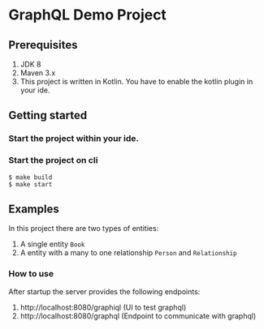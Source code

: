 # GraphQL Demo Project

## Prerequisites

1. JDK 8
2. Maven 3.x
3. This project is written in Kotlin. You have to enable the kotlin plugin in your ide.

## Getting started

###  Start the project within your ide.

### Start the project on cli

    $ make build
    $ make start
    
## Examples

In this project there are two types of entities:
1. A single entity `Book`
2. A entity with a many to one relationship `Person` and `Relationship`

### How to use

After startup the server provides the following endpoints:

1.  http://localhost:8080/graphiql  (UI to test graphql)
2.  http://localhost:8080/graphql   (Endpoint to communicate with graphql)
